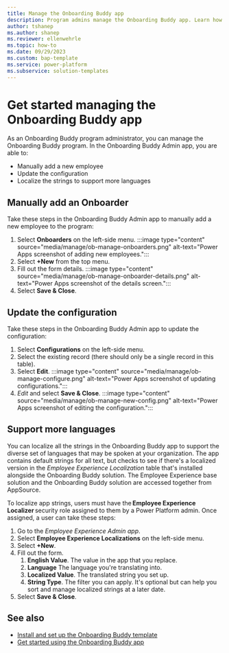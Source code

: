 ```yaml
---
title: Manage the Onboarding Buddy app
description: Program admins manage the Onboarding Buddy app. Learn how to add new employees, update the configurations, and support more languages in the Onboarding Buddy Admin app.
author: tshanep
ms.author: shanep
ms.reviewer: ellenwehrle
ms.topic: how-to
ms.date: 09/29/2023
ms.custom: bap-template
ms.service: power-platform
ms.subservice: solution-templates
---
```


# Get started managing the Onboarding Buddy app

As an Onboarding Buddy program administrator, you can manage the Onboarding Buddy program. In the Onboarding Buddy Admin app, you are able to:

- Manually add a new employee
- Update the configuration
- Localize the strings to support more languages

## Manually add an Onboarder

Take these steps in the Onboarding Buddy Admin app to manually add a new employee to the program:

1. Select **Onboarders** on the left-side menu.
:::image type="content" source="media/manage/ob-manage-onboarders.png" alt-text="Power Apps screenshot of adding new employees.":::
1. Select **+New** from the top menu.
1. Fill out the form details.
:::image type="content" source="media/manage/ob-manage-onboarder-details.png" alt-text="Power Apps screenshot of the details screen.":::
1. Select **Save & Close**.

## Update the configuration

Take these steps in the Onboarding Buddy Admin app to update the configuration:

1. Select **Configurations** on the left-side menu.
1. Select the existing record (there should only be a single record in this table).
1. Select **Edit**.
:::image type="content" source="media/manage/ob-manage-configure.png" alt-text="Power Apps screenshot of updating configurations.":::
1. *Edit* and select **Save & Close**.
:::image type="content" source="media/manage/ob-manage-new-config.png" alt-text="Power Apps screenshot of editing the configuration.":::

## Support more languages

You can localize all the strings in the Onboarding Buddy app to support the diverse set of languages that may be spoken at your organization. The app contains default strings for all text, but checks to see if there's a localized version in the *Employee Experience Localization* table that's installed alongside the Onboarding Buddy solution. The Employee Experience base solution and the Onboarding Buddy solution are accessed together from AppSource.

To localize app strings, users must have the **Employee Experience Localizer** security role assigned to them by a Power Platform admin. Once assigned, a user can take these steps:

1. Go to the *Employee Experience Admin app*.
1. Select **Employee Experience Localizations** on the left-side menu.
1. Select **+New**.
1. Fill out the form.
    1. **English Value**. The value in the app that you replace.
    1. **Language**  The language you're translating into.
    1. **Localized Value**. The translated string you set up.
    1. **String Type**. The filter you can apply. It's optional but can help you sort and manage localized strings at a later date.
1. Select **Save & Close**.

## See also

- [Install and set up the Onboarding Buddy template](install-and-set-up.md)
- [Get started using the Onboarding Buddy app](use.md)
